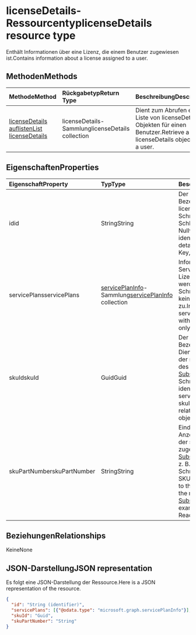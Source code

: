 # <a name="licensedetails-resource-type"></a><span data-ttu-id="174f5-101">licenseDetails-Ressourcentyp</span><span class="sxs-lookup"><span data-stu-id="174f5-101">licenseDetails resource type</span></span>

<span data-ttu-id="174f5-102">Enthält Informationen über eine Lizenz, die einem Benutzer zugewiesen ist.</span><span class="sxs-lookup"><span data-stu-id="174f5-102">Contains information about a license assigned to a user.</span></span>

## <a name="methods"></a><span data-ttu-id="174f5-103">Methoden</span><span class="sxs-lookup"><span data-stu-id="174f5-103">Methods</span></span>

| <span data-ttu-id="174f5-104">Methode</span><span class="sxs-lookup"><span data-stu-id="174f5-104">Method</span></span>           | <span data-ttu-id="174f5-105">Rückgabetyp</span><span class="sxs-lookup"><span data-stu-id="174f5-105">Return Type</span></span>    |<span data-ttu-id="174f5-106">Beschreibung</span><span class="sxs-lookup"><span data-stu-id="174f5-106">Description</span></span>|
|:---------------|:--------|:----------|
|[<span data-ttu-id="174f5-107">licenseDetails auflisten</span><span class="sxs-lookup"><span data-stu-id="174f5-107">List licenseDetails</span></span>](../api/user_list_licensedetails.md) | <span data-ttu-id="174f5-108">licenseDetails-Sammlung</span><span class="sxs-lookup"><span data-stu-id="174f5-108">licenseDetails collection</span></span> |<span data-ttu-id="174f5-109">Dient zum Abrufen einer Liste von licenseDetails-Objekten für einen Benutzer.</span><span class="sxs-lookup"><span data-stu-id="174f5-109">Retrieve a list of licenseDetails objects for a user.</span></span>|

<!--|[Get licenseDetails](../api/licensedetails_get.md) | licenseDetails |Read properties and relationships of a licenseDetails object.|-->

## <a name="properties"></a><span data-ttu-id="174f5-110">Eigenschaften</span><span class="sxs-lookup"><span data-stu-id="174f5-110">Properties</span></span>
| <span data-ttu-id="174f5-111">Eigenschaft</span><span class="sxs-lookup"><span data-stu-id="174f5-111">Property</span></span>     | <span data-ttu-id="174f5-112">Typ</span><span class="sxs-lookup"><span data-stu-id="174f5-112">Type</span></span>   |<span data-ttu-id="174f5-113">Beschreibung</span><span class="sxs-lookup"><span data-stu-id="174f5-113">Description</span></span>|
|:---------------|:--------|:----------|
|<span data-ttu-id="174f5-114">id</span><span class="sxs-lookup"><span data-stu-id="174f5-114">id</span></span>|<span data-ttu-id="174f5-115">String</span><span class="sxs-lookup"><span data-stu-id="174f5-115">String</span></span>| <span data-ttu-id="174f5-p101">Der eindeutige Bezeichner für das licenseDetails-Objekt. Schreibgeschützt, Schlüssel, lässt keine Nullwerte zu.</span><span class="sxs-lookup"><span data-stu-id="174f5-p101">The unique identifier for the license detail object. Read-only, Key, Not nullable</span></span> |
|<span data-ttu-id="174f5-118">servicePlans</span><span class="sxs-lookup"><span data-stu-id="174f5-118">servicePlans</span></span>|<span data-ttu-id="174f5-119">[servicePlanInfo](serviceplaninfo.md)-Sammlung</span><span class="sxs-lookup"><span data-stu-id="174f5-119">[servicePlanInfo](serviceplaninfo.md) collection</span></span>| <span data-ttu-id="174f5-p102">Informationen über die Servicepläne, die mit der Lizenz zugewiesen werden. Schreibgeschützt, lässt keine Nullwerte zu.</span><span class="sxs-lookup"><span data-stu-id="174f5-p102">Information about the service plans assigned with the license. Read-only, Not nullable</span></span> |
|<span data-ttu-id="174f5-122">skuId</span><span class="sxs-lookup"><span data-stu-id="174f5-122">skuId</span></span>|<span data-ttu-id="174f5-123">Guid</span><span class="sxs-lookup"><span data-stu-id="174f5-123">Guid</span></span>| <span data-ttu-id="174f5-p103">Der eindeutige Bezeichner (GUID) für die Dienst-SKU. Entspricht der skuId-Eigenschaft des zugehörigen [SubscribedSku](subscribedsku.md)-Objekts. Schreibgeschützt</span><span class="sxs-lookup"><span data-stu-id="174f5-p103">Unique identifier (GUID) for the service SKU. Equal to the skuId property on the related [SubscribedSku](subscribedsku.md) object. Read-only</span></span> |
|<span data-ttu-id="174f5-127">skuPartNumber</span><span class="sxs-lookup"><span data-stu-id="174f5-127">skuPartNumber</span></span>|<span data-ttu-id="174f5-128">String</span><span class="sxs-lookup"><span data-stu-id="174f5-128">String</span></span>| <span data-ttu-id="174f5-p104">Eindeutiger SKU-Anzeigename. Entspricht der skuPartNumber des zugehörigen [SubscribedSku](subscribedsku.md)-Objekts, z. B.: „AAD_Premium“. Schreibgeschützt</span><span class="sxs-lookup"><span data-stu-id="174f5-p104">Unique SKU display name. Equal to the skuPartNumber on the related [SubscribedSku](subscribedsku.md) object; for example: "AAD_Premium". Read-only</span></span> |

## <a name="relationships"></a><span data-ttu-id="174f5-132">Beziehungen</span><span class="sxs-lookup"><span data-stu-id="174f5-132">Relationships</span></span>
<span data-ttu-id="174f5-133">Keine</span><span class="sxs-lookup"><span data-stu-id="174f5-133">None</span></span>

## <a name="json-representation"></a><span data-ttu-id="174f5-134">JSON-Darstellung</span><span class="sxs-lookup"><span data-stu-id="174f5-134">JSON representation</span></span>
<span data-ttu-id="174f5-135">Es folgt eine JSON-Darstellung der Ressource.</span><span class="sxs-lookup"><span data-stu-id="174f5-135">Here is a JSON representation of the resource.</span></span>

<!-- {
  "blockType": "resource",
  "baseType": "microsoft.graph.entity",
  "optionalProperties": [

  ],
  "@odata.type": "microsoft.graph.licenseDetails"
}-->

```json
{
  "id": "String (identifier)",
  "servicePlans": [{"@odata.type": "microsoft.graph.servicePlanInfo"}],
  "skuId": "Guid",
  "skuPartNumber": "String"
}

```

<!-- uuid: 8fcb5dbc-d5aa-4681-8e31-b001d5168d79
2015-10-25 14:57:30 UTC -->
<!-- {
  "type": "#page.annotation",
  "description": "licenseDetails resource",
  "keywords": "",
  "section": "documentation",
  "tocPath": ""
}-->